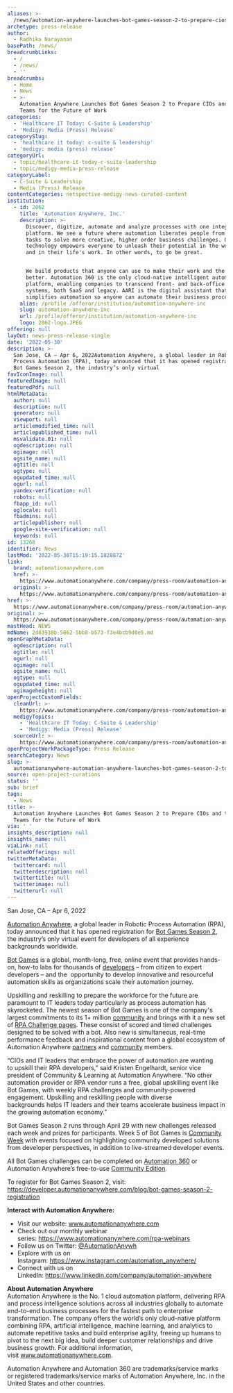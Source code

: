 ```yaml
---
aliases: >-
  /news/automation-anywhere-launches-bot-games-season-2-to-prepare-cios-and-their-teams-for-the-future-of-work
archetype: press-release
author:
  - Radhika Narayanan
basePath: /news/
breadcrumbLinks:
  - /
  - /news/
  - ''
breadcrumbs:
  - Home
  - News
  - >-
    Automation Anywhere Launches Bot Games Season 2 to Prepare CIOs and their
    Teams for the Future of Work
categories:
  - 'Healthcare IT Today: C-Suite & Leadership'
  - 'Medigy: Media (Press) Release'
categorySlug:
  - 'healthcare it today: c-suite & leadership'
  - 'medigy: media (press) release'
categoryUrl:
  - topic/healthcare-it-today-c-suite-leadership
  - topic/medigy-media-press-release
categoryLabel:
  - C-Suite & Leadership
  - Media (Press) Release
contentCategories: netspective-medigy-news-curated-content
institution:
  - id: 2062
    title: 'Automation Anywhere, Inc.'
    description: >-
      Discover, digitize, automate and analyze processes with one integrated
      platform. We see a future where automation liberates people from mundane
      tasks to solve more creative, higher order business challenges. Our
      technology empowers everyone to unleash their potential in the workplace
      and in their life's work. In other words, to go be great.


      We build products that anyone can use to make their work and the world
      better. Automation 360 is the only cloud-native intelligent automation
      platform, enabling companies to transcend front- and back-office silos and
      systems, both SaaS and legacy. AARI is the digital assistant that
      simplifies automation so anyone can automate their business processes.
    alias: /profile /offeror/institution/automation-anywhere-inc
    slug: automation-anywhere-inc
    url: /profile/offeror/institution/automation-anywhere-inc
    logo: 2062-logo.JPEG
offering: null
layOut: news-press-release-single
date: '2022-05-30'
description: >-
  San Jose, CA – Apr 6, 2022Automation Anywhere, a global leader in Robotic
  Process Automation (RPA), today announced that it has opened registration for
  Bot Games Season 2, the industry’s only virtual 
favIconImage: null
featuredImage: null
featuredPdf: null
htmlMetaData:
  author: null
  description: null
  generator: null
  viewport: null
  articlemodified_time: null
  articlepublished_time: null
  msvalidate.01: null
  ogdescription: null
  ogimage: null
  ogsite_name: null
  ogtitle: null
  ogtype: null
  ogupdated_time: null
  ogurl: null
  yandex-verification: null
  robots: null
  fbapp_id: null
  oglocale: null
  fbadmins: null
  articlepublisher: null
  google-site-verification: null
  keywords: null
id: 13268
identifier: News
lastMod: '2022-05-30T15:19:15.182887Z'
link:
  brand: automationanywhere.com
  href: >-
    https://www.automationanywhere.com/company/press-room/automation-anywhere-launches-bot-games-season-2-to-prepare-cios-and-their-teams-for-the-future-of-work
  original: >-
    https://www.automationanywhere.com/company/press-room/automation-anywhere-launches-bot-games-season-2-to-prepare-cios-and-their-teams-for-the-future-of-work
href: >-
  https://www.automationanywhere.com/company/press-room/automation-anywhere-launches-bot-games-season-2-to-prepare-cios-and-their-teams-for-the-future-of-work
original: >-
  https://www.automationanywhere.com/company/press-room/automation-anywhere-launches-bot-games-season-2-to-prepare-cios-and-their-teams-for-the-future-of-work
mastHead: NEWS
mdName: 2d83938b-5862-5bb8-b573-f3e4bcb9d0e5.md
openGraphMetaData:
  ogdescription: null
  ogtitle: null
  ogurl: null
  ogimage: null
  ogsite_name: null
  ogtype: null
  ogupdated_time: null
  ogimageheight: null
openProjectCustomFields:
  cleanUrl: >-
    https://www.automationanywhere.com/company/press-room/automation-anywhere-launches-bot-games-season-2-to-prepare-cios-and-their-teams-for-the-future-of-work
  medigyTopics:
    - 'Healthcare IT Today: C-Suite & Leadership'
    - 'Medigy: Media (Press) Release'
  sourceUrl: >-
    https://www.automationanywhere.com/company/press-room/automation-anywhere-launches-bot-games-season-2-to-prepare-cios-and-their-teams-for-the-future-of-work
openProjectWorkPackageType: Press Release
searchCategory: News
slug: >-
  automationanywhere-automation-anywhere-launches-bot-games-season-2-to-prepare-cios-and-their-teams-for-the-future-of-work
source: open-project-curations
status: ''
sub: brief
tags:
  - News
title: >-
  Automation Anywhere Launches Bot Games Season 2 to Prepare CIOs and their
  Teams for the Future of Work
via: ' '
insights_description: null
insights_name: null
viaLink: null
relatedOfferings: null
twitterMetaData:
  twittercard: null
  twitterdescription: null
  twittertitle: null
  twitterimage: null
  twitterurl: null
---
```

<p>San Jose, CA – Apr 6, 2022</p><p><a href="https://www.automationanywhere.com/">Automation Anywhere</a>, a global leader in Robotic Process Automation (RPA), today announced that it has opened registration for <a href="https://developer.automationanywhere.com/botgames">Bot Games Season 2</a>, the industry’s only virtual event for developers of all experience backgrounds worldwide. &nbsp;</p><p><a href="https://apeople.automationanywhere.com/s/topic/0TO6F000000clDdWAI/bot-building?language=en_US">Bot Games</a> is a global, month-long, free, online event that provides hands-on, how-to labs for thousands of <a href="https://developer.automationanywhere.com/?_ga=2.67015662.1136467085.1648776532-42891331.1642611894&amp;_gl=1*jlcbzk*_ga*NDI4OTEzMzEuMTY0MjYxMTg5NA..*_ga_DG1BTLENXK*MTY0OTExNjEwOC42NC4xLjE2NDkxMTY2NjYuNjA">developers</a> – from citizen to expert developers – and the &nbsp;opportunity to develop innovative and resourceful automation skills as organizations scale their automation journey.</p><p>Upskilling and reskilling to prepare the workforce for the future are paramount to IT leaders today particularly as process automation has skyrocketed. The newest season of Bot Games is one of the company's largest commitments to its 1+ million <a href="https://apeople.automationanywhere.com/s/?language=en_US">community</a> and brings with it a new set of <a href="https://developer.automationanywhere.com/blog/challenge-pages">RPA Challenge pages</a>. These consist of scored and timed challenges designed to be solved with a bot. Also new is simultaneous, real-time performance feedback and inspirational content from a global ecosystem of Automation Anywhere <a href="https://www.automationanywhere.com/resources/partners">partners</a> and <a href="https://apeople.automationanywhere.com/s/?language=en_US">community</a> members.</p><p>“CIOs and IT leaders&nbsp;that embrace&nbsp;the power of automation&nbsp;are wanting to&nbsp;upskill&nbsp;their RPA developers,” said&nbsp;Kristen Engelhardt, senior vice president of Community &amp; Learning&nbsp;at Automation Anywhere. “No other automation provider or RPA vendor runs a free, global upskilling event like Bot Games, with weekly RPA challenges and community-powered engagement.&nbsp;Upskilling and reskilling people with diverse backgrounds&nbsp;helps&nbsp;IT leaders and their teams accelerate business impact in the growing automation economy.”</p><p>Bot Games Season 2 runs through April 29 with new challenges released each week and prizes for participants. Week 5 of Bot Games is <a href="https://developer.automationanywhere.com/blog/getting-started-with-bot-games-season-2">Community Week</a> with events focused on highlighting community developed solutions from developer perspectives, in addition to live-streamed developer events.</p><p>All Bot Games challenges can be completed on <a href="https://www.automationanywhere.com/products/automation-360">Automation 360</a> or Automation Anywhere’s free-to-use <a href="https://www.automationanywhere.com/start-free-trial?_ga=2.68589393.1136467085.1648776532-42891331.1642611894&amp;_gl=1*jdi7nz*_ga*NDI4OTEzMzEuMTY0MjYxMTg5NA..*_ga_DG1BTLENXK*MTY0OTExNjEwOC42NC4xLjE2NDkxMTY0MDguNTc">Community Edition</a>.</p><p>To register for Bot Games Season 2, visit: <a href="https://developer.automationanywhere.com/blog/bot-games-season-2-registration">https://developer.automationanywhere.com/blog/bot-games-season-2-registration</a></p><p><strong>Interact with Automation Anywhere:</strong></p><ul><li>Visit our website:&nbsp;<a href="https://www.automationanywhere.com/">www.automationanywhere.com</a></li><li>Check out our monthly webinar series:&nbsp;<a href="https://www.automationanywhere.com/rpa-webinars">https://www.automationanywhere.com/rpa-webinars</a></li><li>Follow us on Twitter:&nbsp;<a href="https://twitter.com/AutomationAnywh">@AutomationAnywh</a></li><li>Explore with us on Instagram:&nbsp;<a href="https://www.instagram.com/automation_anywhere/">https://www.instagram.com/automation_anywhere/</a></li><li>Connect with us on LinkedIn:&nbsp;<a href="https://www.linkedin.com/company/automation-anywhere">https://www.linkedin.com/company/automation-anywhere</a></li></ul><p><strong>About Automation Anywhere</strong><br>Automation Anywhere is the No. 1 cloud automation platform, delivering RPA and process intelligence solutions across all industries globally to automate end-to-end business processes for the fastest path to enterprise transformation. The company offers the world’s only cloud-native platform combining RPA, artificial intelligence, machine learning, and analytics to automate repetitive tasks and build enterprise agility, freeing up humans to pivot to the next big idea, build deeper customer relationships and drive business growth. For additional information, visit&nbsp;<a href="http://www.automationanywhere.com/">www.automationanywhere.com</a>.</p><p>Automation Anywhere and Automation 360 are trademarks/service marks or registered trademarks/service marks of Automation Anywhere, Inc. in the United States and other countries.</p>